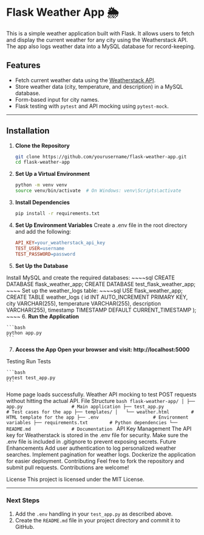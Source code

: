 # Flask Weather App 🌦️

This is a simple weather application built with Flask. It allows users to fetch and display the current weather for any city using the Weatherstack API. The app also logs weather data into a MySQL database for record-keeping.

## Features

- Fetch current weather data using the [Weatherstack API](https://weatherstack.com/).
- Store weather data (city, temperature, and description) in a MySQL database.
- Form-based input for city names.
- Flask testing with `pytest` and API mocking using `pytest-mock`.

---

## Installation

1. **Clone the Repository**
   ```bash
   git clone https://github.com/yourusername/flask-weather-app.git
   cd flask-weather-app
   ```
2. **Set Up a Virtual Environment**

    ```bash
    python -m venv venv
    source venv/bin/activate  # On Windows: venv\Scripts\activate
    ```
3. **Install Dependencies**

    ```bash
    pip install -r requirements.txt
    ```
4. **Set Up Environment Variables** Create a .env file in the root directory and add the following:

    ```makefile
    API_KEY=your_weatherstack_api_key
    TEST_USER=username
    TEST_PASSWORD=password
    ```
5. **Set Up the Database**

Install MySQL and create the required databases:
    ~~~~sql
    CREATE DATABASE flask_weather_app;
    CREATE DATABASE test_flask_weather_app;
    ~~~~
Set up the weather_logs table:
    ~~~~sql
    USE flask_weather_app;
    CREATE TABLE weather_logs (
        id INT AUTO_INCREMENT PRIMARY KEY,
        city VARCHAR(255),
        temperature VARCHAR(255),
        description VARCHAR(255),
        timestamp TIMESTAMP DEFAULT CURRENT_TIMESTAMP
    );
    ~~~~
6. **Run the Application**

    ```bash
    python app.py
    ```
7. **Access the App Open your browser and visit: http://localhost:5000**

Testing
Run Tests

    ```bash
    pytest test_app.py
    ```


Home page loads successfully.
Weather API mocking to test POST requests without hitting the actual API.
File Structure
    ```bash
    flask-weather-app/
    │
    ├── app.py                  # Main application
    ├── test_app.py             # Test cases for the app
    ├── templates/
    │   └── weather.html        # HTML template for the app
    ├── .env                    # Environment variables
    ├── requirements.txt        # Python dependencies
    └── README.md               # Documentation
    ```
API Key Management
The API key for Weatherstack is stored in the .env file for security.
Make sure the .env file is included in .gitignore to prevent exposing secrets.
Future Enhancements
Add user authentication to log personalized weather searches.
Implement pagination for weather logs.
Dockerize the application for easier deployment.
Contributing
Feel free to fork the repository and submit pull requests. Contributions are welcome!

License
This project is licensed under the MIT License.


---

### **Next Steps**
1. Add the `.env` handling in your `test_app.py` as described above.
2. Create the `README.md` file in your project directory and commit it to GitHub.
